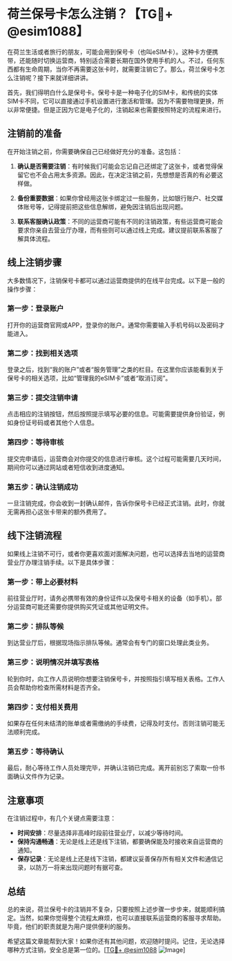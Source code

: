 # 荷兰保号卡怎么注销？【TG💪+ @esim1088】

在荷兰生活或者旅行的朋友，可能会用到保号卡（也叫eSIM卡）。这种卡方便携带，还能随时切换运营商，特别适合需要长期在国外使用手机的人。不过，任何东西都有生命周期，当你不再需要这张卡时，就需要注销它了。那么，荷兰保号卡怎么注销呢？接下来就详细讲讲。

首先，我们得明白什么是保号卡。保号卡是一种电子化的SIM卡，和传统的实体SIM卡不同，它可以直接通过手机设置进行激活和管理。因为不需要物理更换，所以非常便捷。但是正因为它是电子化的，注销起来也需要按照特定的流程来进行。

## 注销前的准备

在开始注销之前，你需要确保自己已经做好充分的准备。这包括：

1. **确认是否需要注销**：有时候我们可能会忘记自己还绑定了这张卡，或者觉得保留它也不会占用太多资源。因此，在决定注销之前，先想想是否真的有必要这样做。

2. **备份重要数据**：如果你曾经用这张卡绑定过一些服务，比如银行账户、社交媒体账号等，记得提前把这些信息解绑，避免因注销后出现问题。

3. **联系客服确认政策**：不同的运营商可能有不同的注销政策，有些运营商可能会要求你亲自去营业厅办理，而有些则可以通过线上完成。建议提前联系客服了解具体流程。

## 线上注销步骤

大多数情况下，注销保号卡都可以通过运营商提供的在线平台完成。以下是一般的操作步骤：

### 第一步：登录账户
打开你的运营商官网或APP，登录你的账户。通常你需要输入手机号码以及密码才能进入。

### 第二步：找到相关选项
登录之后，找到“我的账户”或者“服务管理”之类的栏目。在这里你应该能看到关于保号卡的相关选项，比如“管理我的eSIM卡”或者“取消订阅”。

### 第三步：提交注销申请
点击相应的注销按钮，然后按照提示填写必要的信息。可能需要提供身份验证，例如身份证号码或者其他个人信息。

### 第四步：等待审核
提交完申请后，运营商会对你提交的信息进行审核。这个过程可能需要几天时间，期间你可以通过网站或者短信收到进度通知。

### 第五步：确认注销成功
一旦注销完成，你会收到一封确认邮件，告诉你保号卡已经正式注销。此时，你就无需再担心这张卡带来的额外费用了。

## 线下注销流程

如果线上注销不可行，或者你更喜欢面对面解决问题，也可以选择去当地的运营商营业厅办理注销手续。以下是具体步骤：

### 第一步：带上必要材料
前往营业厅时，请务必携带有效的身份证件以及保号卡相关的设备（如手机）。部分运营商可能还需要你提供购买凭证或其他证明文件。

### 第二步：排队等候
到达营业厅后，根据现场指示排队等候。通常会有专门的窗口处理此类业务。

### 第三步：说明情况并填写表格
轮到你时，向工作人员说明你想要注销保号卡，并按照指引填写相关表格。工作人员会帮助你检查所需材料是否齐全。

### 第四步：支付相关费用
如果存在任何未结清的账单或者需缴纳的手续费，记得及时支付。否则注销可能无法顺利完成。

### 第五步：等待确认
最后，耐心等待工作人员处理完毕，并确认注销已完成。离开前别忘了索取一份书面确认文件作为记录。

## 注意事项

在注销过程中，有几个关键点需要注意：

- **时间安排**：尽量选择非高峰时段前往营业厅，以减少等待时间。
- **保持沟通畅通**：无论是线上还是线下注销，都要确保能及时接收来自运营商的通知。
- **保存记录**：无论是线上还是线下注销，都建议妥善保存所有相关文件和通信记录，以防万一将来出现问题时有据可查。

## 总结

总的来说，荷兰保号卡的注销并不复杂，只要按照上述步骤一步步来，就能顺利搞定。当然，如果你觉得整个流程太麻烦，也可以直接联系运营商的客服寻求帮助。毕竟，他们的职责就是为用户提供便利的服务。

希望这篇文章能帮到大家！如果你还有其他问题，欢迎随时提问。记住，无论选择哪种方式注销，安全总是第一位的。[[TG💪+ @esim1088](https://t.me/s/esim1088) ![Image](https://i.postimg.cc/4NQfJmqS/Snipaste-2025-05-13-00-14-12.png)]